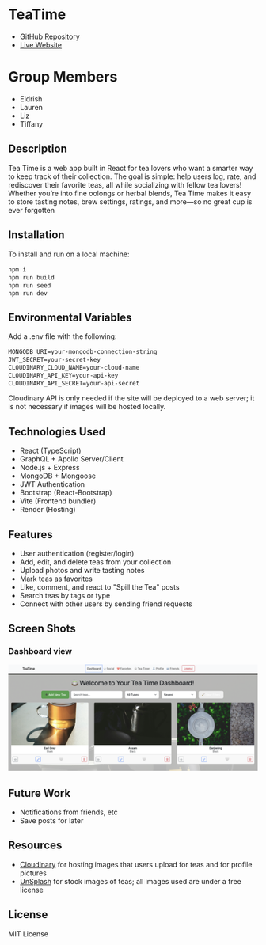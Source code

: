 # TeaTime
- [GitHub Repository](https://github.com/chicalauren/TeaTime)
- [Live Website](https://teatime-wcue.onrender.com/login)

# Group Members
- Eldrish
- Lauren
- Liz
- Tiffany

## Description
Tea Time is a web app built in React for tea lovers who want a smarter way to keep track of their collection. The goal is simple: help users log, rate, and rediscover their favorite teas, all while socializing with fellow tea lovers!  Whether you’re into fine oolongs or herbal blends, Tea Time makes it easy to store tasting notes, brew settings, ratings, and more—so no great cup is ever forgotten

## Installation
To install and run on a local machine: 
```
npm i
npm run build
npm run seed
npm run dev 
```

## Environmental Variables 
Add a .env file with the following: 
```
MONGODB_URI=your-mongodb-connection-string
JWT_SECRET=your-secret-key
CLOUDINARY_CLOUD_NAME=your-cloud-name
CLOUDINARY_API_KEY=your-api-key
CLOUDINARY_API_SECRET=your-api-secret
```
Cloudinary API is only needed if the site will be deployed to a web server; it is not necessary if images will be hosted locally. 

## Technologies Used
- React (TypeScript)
- GraphQL + Apollo Server/Client
- Node.js + Express
- MongoDB + Mongoose
- JWT Authentication
- Bootstrap (React-Bootstrap)
- Vite (Frontend bundler)
- Render (Hosting)


## Features
- User authentication (register/login)
- Add, edit, and delete teas from your collection
- Upload photos and write tasting notes
- Mark teas as favorites
- Like, comment, and react to "Spill the Tea" posts
- Search teas by tags or type
- Connect with other users by sending friend requests

## Screen Shots
### Dashboard view
![Dashboard](client/public/screenshots/dashboard.png)


## Future Work 
- Notifications from friends, etc
- Save posts for later 

## Resources 
- [Cloudinary](https://cloudinary.com/) for hosting images that users upload for teas and for profile pictures
- [UnSplash](https://unsplash.com/) for stock images of teas; all images used are under a free license

## License 
MIT License